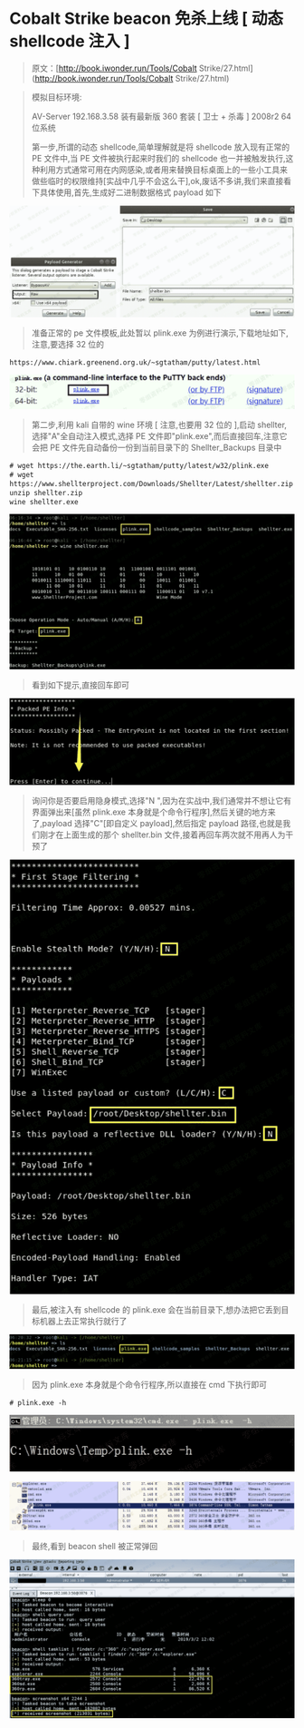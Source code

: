 # Cobalt Strike beacon 免杀上线 [ 动态 shellcode 注入 ]

> 原文：[http://book.iwonder.run/Tools/Cobalt Strike/27.html](http://book.iwonder.run/Tools/Cobalt Strike/27.html)

> 模拟目标环境:
> 
> AV-Server 192.168.3.58 装有最新版 360 套装 [ 卫士 + 杀毒 ] 2008r2 64 位系统
> 
> 第一步,所谓的动态 shellcode,简单理解就是将 shellcode 放入现有正常的 PE 文件中,当 PE 文件被执行起来时我们的 shellcode 也一并被触发执行,这种利用方式通常可用在内网感染,或者用来替换目标桌面上的一些小工具来做些临时的权限维持[实战中几乎不会这么干],ok,废话不多讲,我们来直接看下具体使用,首先,生成好二进制数据格式 payload 如下

![image](img/f0a4527fbb351b902e612fefb1d2b040.png)

> 准备正常的 pe 文件模板,此处暂以 plink.exe 为例进行演示,下载地址如下,注意,要选择 32 位的

```
https://www.chiark.greenend.org.uk/~sgtatham/putty/latest.html 
```

![image](img/f0d29580817a65c7b30acacf345f19e9.png)

> 第二步,利用 kali 自带的 wine 环境 [ 注意,也要用 32 位的 ],启动 shellter,选择"A"全自动注入模式,选择 PE 文件即"plink.exe",而后直接回车,注意它会把 PE 文件先自动备份一份到当前目录下的 Shellter_Backups 目录中

```
# wget https://the.earth.li/~sgtatham/putty/latest/w32/plink.exe
# wget https://www.shellterproject.com/Downloads/Shellter/Latest/shellter.zip
unzip shellter.zip
wine shellter.exe 
```

![image](img/b130456c5c5bf31ccdd166fbdcd9f7a9.png)

> 看到如下提示,直接回车即可

![image](img/adef697f29d94a6d7004c368e4a0a056.png)

> 询问你是否要启用隐身模式,选择"N ",因为在实战中,我们通常并不想让它有界面弹出来[虽然 plink.exe 本身就是个命令行程序],然后关键的地方来了,payload 选择"C"[即自定义 payload],然后指定 payload 路径,也就是我们刚才在上面生成的那个 shellter.bin 文件,接着再回车两次就不用再人为干预了

![image](img/d522fab4c6e8ea358bd87003a6c599a4.png)

> 最后,被注入有 shellcode 的 plink.exe 会在当前目录下,想办法把它丢到目标机器上去正常执行就行了

![image](img/e5b81496bf2d9e0bce9217bba48df8ed.png)

> 因为 plink.exe 本身就是个命令行程序,所以直接在 cmd 下执行即可

```
# plink.exe -h 
```

![image](img/4ad2212ee43c4fc794b44cd7dd5831f1.png)

![image](img/2beb8e9f129dc2a8e0d1e50325fe3ae7.png)

> 最终,看到 beacon shell 被正常弹回

![image](img/caaa9cb0501021e69341bb27c125c3ff.png)

